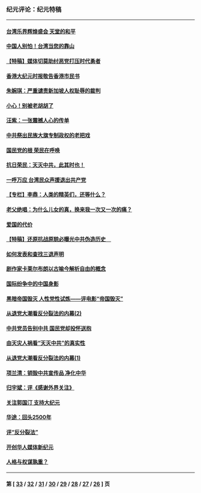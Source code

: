 ### 纪元评论：纪元特稿
---
#### [台湾乐界辉煌盛会  天堂的和平](../../pages/nsc424/n938135.md) 
#### [中国人别怕！台湾当您的靠山](../../pages/nsc424/n918552.md) 
#### [【特稿】媒体切莫助纣恶党打压时代勇者](../../pages/nsc424/n917932.md) 
#### [香港大纪元时报敬告香港市民书](../../pages/nsc424/n917805.md) 
#### [朱婉琪：严重谴责新加坡人权耻辱的裁判](../../pages/nsc424/n910337.md) 
#### [小心！别被老胡胡了](../../pages/nsc424/n910033.md) 
#### [汪紫：一张震撼人心的传单](../../pages/nsc424/n904261.md) 
#### [中共祭出民族大旗专制政权的老把戏](../../pages/nsc424/n902988.md) 
#### [国民党的根 荣民在呼唤](../../pages/nsc424/n901356.md) 
#### [抗日荣民：天灭中共，此其时也！](../../pages/nsc424/n901338.md) 
#### [一呼万应 台湾民众声援退出共产党](../../pages/nsc424/n900574.md) 
#### [【专栏】李鼎：人类的精英们，还等什么？](../../pages/nsc424/n896641.md) 
#### [老父绝唱：为什么儿女的真，换来我一次又一次的痛？](../../pages/nsc424/n893667.md) 
#### [爱国的代价](../../pages/nsc424/n890154.md) 
#### [【特稿】还原抗战原貌必曝光中共伪造历史　](../../pages/nsc424/n888129.md) 
#### [如何发表和查找三退声明](../../pages/nsc424/n886370.md) 
#### [剧作家卡莱尔布朗以古喻今解析自由的概念](../../pages/nsc424/n884547.md) 
#### [国际纷争中的中国身影](../../pages/nsc424/n884391.md) 
#### [黑暗帝国毁灭 人性党性试炼——评电影“帝国毁灭”](../../pages/nsc424/n882746.md) 
#### [从退党大潮看反分裂法的内幕(2)](../../pages/nsc424/n874669.md) 
#### [中共党员告别中共 国民党却投怀送抱](../../pages/nsc424/n874163.md) 
#### [由天灾人祸看“天灭中共”的真实性](../../pages/nsc424/n870846.md) 
#### [从退党大潮看反分裂法的内幕(1)](../../pages/nsc424/n864108.md) 
#### [项兰清：销毁中共宣传品 净化中华](../../pages/nsc424/n861399.md) 
#### [归宇斌：评《感谢外界关注》](../../pages/nsc424/n861398.md) 
#### [关注郭国汀 支持大纪元](../../pages/nsc424/n860673.md) 
#### [华途：回头2500年](../../pages/nsc424/n858953.md) 
#### [评“反分裂法”](../../pages/nsc424/n848045.md) 
#### [开创华人媒体新纪元](../../pages/nsc424/n842378.md) 
#### [人格与权谋孰重？](../../pages/nsc424/n842376.md) 

---
#### 第 [ [33](./33.md) / [32](./32.md) / [31](./31.md) / [30](./30.md) / [29](./29.md) / [28](./28.md) / [27](./27.md) / [26](./26.md) ] 页

